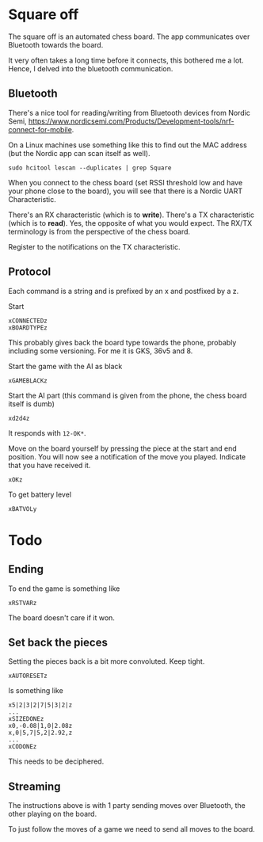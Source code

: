 # Square off

The square off is an automated chess board. The app communicates over Bluetooth towards the board.

It very often takes a long time before it connects, this bothered me a lot. Hence, I delved into the bluetooth communication.

## Bluetooth

There's a nice tool for reading/writing from Bluetooth devices from Nordic Semi, <https://www.nordicsemi.com/Products/Development-tools/nrf-connect-for-mobile>.

On a Linux machines use something like this to find out the MAC address (but the Nordic app can scan itself as well).

    sudo hcitool lescan --duplicates | grep Square

When you connect to the chess board (set RSSI threshold low and have your phone close to the board), you will see that there is a Nordic UART Characteristic.

There's an RX characteristic (which is to **write**). There's a TX characteristic (which is to **read**). Yes, the opposite of what you would expect. The RX/TX terminology is from the perspective of the chess board.

Register to the notifications on the TX characteristic.

## Protocol

Each command is a string and is prefixed by an x and postfixed by a z.

Start

    xCONNECTEDz
    xBOARDTYPEz

This probably gives back the board type towards the phone, probably including some versioning. For me it is GKS, 36v5 and 8.

Start the game with the AI as black

    xGAMEBLACKz

Start the AI part (this command is given from the phone, the chess board itself is dumb)

    xd2d4z

It responds with `12-OK*`.

Move on the board yourself by pressing the piece at the start and end position. You will now see a notification of the move you played. Indicate that you have received it.

    xOKz

To get battery level

    xBATVOLy

# Todo

## Ending

To end the game is something like

    xRSTVARz

The board doesn't care if it won.

## Set back the pieces

Setting the pieces back is a bit more convoluted. Keep tight.

    xAUTORESETz

Is something like

    x5|2|3|2|7|5|3|2|z
    ...
    xSIZEDONEz
    x0,-0.08|1,0|2.08z
    x,0|5,7|5,2|2.92,z
    ...
    xCODONEz

This needs to be deciphered.

## Streaming

The instructions above is with 1 party sending moves over Bluetooth, the other playing on the board.

To just follow the moves of a game we need to send all moves to the board.


